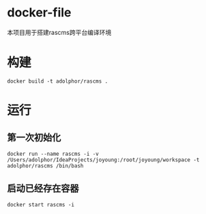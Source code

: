 # docker-file
本项目用于搭建rascms跨平台编译环境

# 构建
```
docker build -t adolphor/rascms .
```

# 运行

## 第一次初始化
```
docker run --name rascms -i -v /Users/adolphor/IdeaProjects/joyoung:/root/joyoung/workspace -t adolphor/rascms /bin/bash
```

## 启动已经存在容器
```
docker start rascms -i
```
